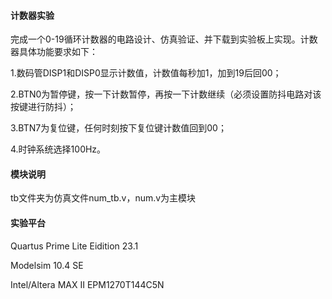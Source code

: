 #### 计数器实验
完成一个0-19循环计数器的电路设计、仿真验证、并下载到实验板上实现。计数器具体功能要求如下：

1.数码管DISP1和DISP0显示计数值，计数值每秒加1，加到19后回00；

2.BTN0为暂停键，按一下计数暂停，再按一下计数继续（必须设置防抖电路对该按键进行防抖）；

3.BTN7为复位键，任何时刻按下复位键计数值回到00；

4.时钟系统选择100Hz。

#### 模块说明
tb文件夹为仿真文件num_tb.v，num.v为主模块

#### 实验平台
Quartus Prime Lite Eidition 23.1

Modelsim 10.4 SE

Intel/Altera MAX II EPM1270T144C5N
